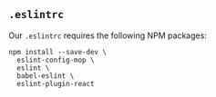 ## `.eslintrc`

Our `.eslintrc` requires the following NPM packages:

```
npm install --save-dev \
  eslint-config-mop \
  eslint \
  babel-eslint \
  eslint-plugin-react
```
